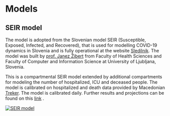 # Models


## SEIR model

The model is adopted from the Slovenian model SEIR (Susceptible, Exposed, Infected, and Recovered), that is used for modelling COVID-19 dynamics in Slovenia and is fully operational at the website [Sledilnik](https://covid-19.sledilnik.org/). The model was built by [prof. Janez Žibert](https://pacs.zf.uni-lj.si/janez-zibert/) from Faculty of Health Sciences and Faculty of Computer and Information Science at University of Ljubljana, Slovenia. 

This is a compartmental SEIR model extended by additional compartments for modeling the number of hospitalized, ICU and deceased people. The model is calibrated on hospitalized and death data provided by Macedonian [Treker](https://covid-19.treker.mk/). The model is calibrated daily. Further results and projections can be found on this [link](https://apps.lusy.fri.uni-lj.si/appsR/CoronaMK/) .  

<a href="https://apps.lusy.fri.uni-lj.si/~janezz/last_simulation_MK.png" class="img-link">
<img alt="SEIR model" src="https://apps.lusy.fri.uni-lj.si/~janezz/last_simulation_MK.png"></a>
